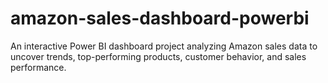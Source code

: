 # amazon-sales-dashboard-powerbi
An interactive Power BI dashboard project analyzing Amazon sales data to uncover trends, top-performing products, customer behavior, and sales performance.
